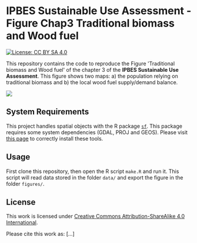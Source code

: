 # IPBES Sustainable Use Assessment - Figure Chap3 Traditional biomass and Wood fuel

[![License: CC BY SA 4.0](https://img.shields.io/badge/License-CC%20BY%20SA%204.0-lightgreen.svg)](https://creativecommons.org/licenses/by-sa/4.0/)

This repository contains the code to reproduce the Figure 'Traditional biomass and Wood fuel' of 
the chapter 3 of the **IPBES Sustainable Use Assessment**. This figure shows 
two maps: a) the population relying on traditional biomass and b) the local wood 
fuel supply/demand balance.

![](figures/ipbes-su-chap3-wood_fuel.png)


## System Requirements

This project handles spatial objects with the R package
[`sf`](https://cran.r-project.org/web/packages/sf/index.html). This
package requires some system dependencies (GDAL, PROJ and GEOS). Please
visit [this page](https://github.com/r-spatial/sf/#installing) to
correctly install these tools.


## Usage

First clone this repository, then open the R script `make.R` and run it.
This script will read data stored in the folder `data/` and export the figure
in the folder `figures/`.


## License

This work is licensed under 
[Creative Commons Attribution-ShareAlike 4.0 International](https://creativecommons.org/licenses/by-sa/4.0/).

Please cite this work as: [...]

